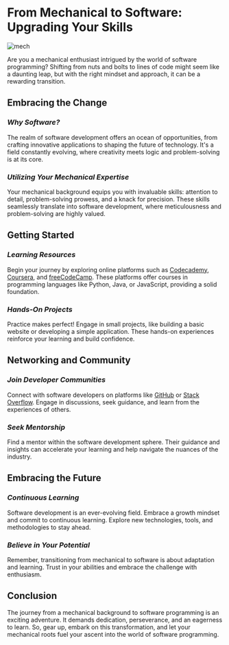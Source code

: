 
# **From Mechanical to Software: Upgrading Your Skills**

![mech](https://github.com/msmohankumar/msmohankumar.github.io/assets/153971484/00728e0d-32ff-4d36-aa11-bd5380d1be56)

Are you a mechanical enthusiast intrigued by the world of software programming? Shifting from nuts and bolts to lines of code might seem like a daunting leap, but with the right mindset and approach, it can be a rewarding transition.

## **Embracing the Change**

### _Why Software?_

The realm of software development offers an ocean of opportunities, from crafting innovative applications to shaping the future of technology. It's a field constantly evolving, where creativity meets logic and problem-solving is at its core.

### _Utilizing Your Mechanical Expertise_

Your mechanical background equips you with invaluable skills: attention to detail, problem-solving prowess, and a knack for precision. These skills seamlessly translate into software development, where meticulousness and problem-solving are highly valued.

## **Getting Started**

### _Learning Resources_

Begin your journey by exploring online platforms such as [Codecademy](https://www.codecademy.com/), [Coursera](https://www.coursera.org/), and [freeCodeCamp](https://www.freecodecamp.org/). These platforms offer courses in programming languages like Python, Java, or JavaScript, providing a solid foundation.

### _Hands-On Projects_

Practice makes perfect! Engage in small projects, like building a basic website or developing a simple application. These hands-on experiences reinforce your learning and build confidence.

## **Networking and Community**

### _Join Developer Communities_

Connect with software developers on platforms like [GitHub](https://github.com/) or [Stack Overflow](https://stackoverflow.com/). Engage in discussions, seek guidance, and learn from the experiences of others.

### _Seek Mentorship_

Find a mentor within the software development sphere. Their guidance and insights can accelerate your learning and help navigate the nuances of the industry.

## **Embracing the Future**

### _Continuous Learning_

Software development is an ever-evolving field. Embrace a growth mindset and commit to continuous learning. Explore new technologies, tools, and methodologies to stay ahead.

### _Believe in Your Potential_

Remember, transitioning from mechanical to software is about adaptation and learning. Trust in your abilities and embrace the challenge with enthusiasm.

## **Conclusion**

The journey from a mechanical background to software programming is an exciting adventure. It demands dedication, perseverance, and an eagerness to learn. So, gear up, embark on this transformation, and let your mechanical roots fuel your ascent into the world of software programming.

